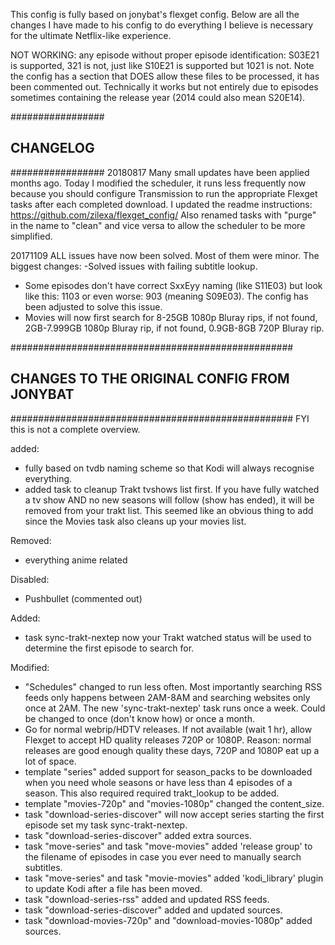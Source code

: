 This config is fully based on jonybat's flexget config. Below are all the changes I have made to his config to do everything I believe is necessary for the ultimate Netflix-like experience.

NOT WORKING: any episode without proper episode identification: S03E21 is supported, 321 is not, just like S10E21 is supported but 1021 is not.
Note the config has a section that DOES allow these files to be processed, it has been commented out. Technically it works but not entirely due to episodes sometimes containing the release year (2014 could also mean S20E14). 

#################
##  CHANGELOG  ##
#################
20180817
Many small updates have been applied months ago. Today I modified the scheduler, it runs less frequently now because you should configure Transmission to run the appropriate Flexget tasks after each completed download. I updated the readme instructions: https://github.com/zilexa/flexget_config/ 
Also renamed tasks with "purge" in the name to "clean" and vice versa to allow the scheduler to be more simplified. 

20171109
ALL issues have now been solved. Most of them were minor. The biggest changes:
-Solved issues with failing subtitle lookup. 
- Some episodes don't have correct SxxEyy naming (like S11E03) but look like this: 1103 or even worse: 903 (meaning S09E03).
The config has been adjusted to solve this issue.
- Movies will now first search for 8-25GB 1080p Bluray rips, if not found, 2GB-7.999GB 1080p Bluray rip, if not found, 0.9GB-8GB 720P Bluray rip. 



###################################################
##  CHANGES TO THE ORIGINAL CONFIG FROM JONYBAT  ##
###################################################
FYI this is not a complete overview.

added:
- fully based on tvdb naming scheme so that Kodi will always recognise everything.
- added task to cleanup Trakt tvshows list first. If you have fully watched a tv show AND no new seasons will follow (show has ended), it will be removed from your trakt list. This seemed like an obvious thing to add since the Movies task also cleans up your movies list. 

Removed: 
- everything anime related

Disabled: 
- Pushbullet (commented out)

Added: 
- task sync-trakt-nextep now your Trakt watched status will be used to determine the first episode to search for.

Modified: 
- "Schedules" changed to run less often. Most importantly searching RSS feeds only happens between 2AM-8AM and searching websites only once at 2AM. The new 'sync-trakt-nextep' task runs once a week. Could be changed to once (don't know how) or once a month. 
- Go for normal webrip/HDTV releases. If not available (wait 1 hr), allow Flexget to accept HD quality releases 720P or 1080P.
Reason: normal releases are good enough quality these days, 720P and 1080P eat up a lot of space. 
- template "series" added support for season_packs to be downloaded when you need whole seasons or have less than 4 episodes of a season. This also required required trakt_lookup to be added. 
- template "movies-720p" and "movies-1080p" changed the content_size. 
- task "download-series-discover" will now accept series starting the first episode set my task sync-trakt-nextep.
- task "download-series-discover" added extra sources.
- task "move-series" and task "move-movies" added 'release group' to the filename of episodes in case you ever need to manually search subtitles.
- task "move-series" and task "movie-movies" added 'kodi_library' plugin to update Kodi after a file has been moved.
- task "download-series-rss" added and updated RSS feeds. 
- task "download-series-discover" added and updated sources. 
- task "download-movies-720p" and "download-movies-1080p"  added sources.
